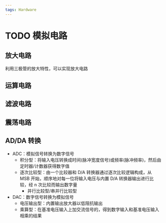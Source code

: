 ```yaml
---
tags: Hardware
---
```


# TODO 模拟电路

## 放大电路

利用三极管的放大特性，可以实现放大电路

## 运算电路

## 滤波电路

## 震荡电路

## AD/DA 转换

- ADC：模拟信号转换为数字信号
  - 积分型：将输入电压转换成时间(脉冲宽度信号)或频率(脉冲频率)，然后由定时器/计数器获得数字值
  - 逐次比较型：由一个比较器和 D/A 转换器通过逐次比较逻辑构成，从 MSB 开始，顺序地对每一位将输入电压与内置 D/A 转换器输出进行比较，经 n 次比较而输出数字量
    - 并行比较型/串并行比较型
- DAC：数字信号转换为模拟信号
  - 电压输出型：内置输出放大器以低阻抗输出
  - 乘算型：在基准电压输入上加交流信号的，得到数字输入和基准电压输入相乘的结果
